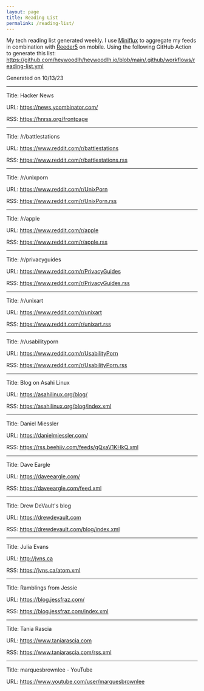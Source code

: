 ```yaml
---
layout: page
title: Reading List
permalink: /reading-list/
---
```


My tech reading list generated weekly.
I use [Miniflux](https://miniflux.app/) to aggregate my feeds in combination with [Reeder5](https://www.reederapp.com/) on mobile.
Using the following GitHub Action to generate this list: https://github.com/heywoodlh/heywoodlh.io/blob/main/.github/workflows/reading-list.yml

Generated on 10/13/23

---
Title: Hacker News

URL: <https://news.ycombinator.com/>

RSS: <https://hnrss.org/frontpage>

---
Title: /r/battlestations

URL: <https://www.reddit.com/r/battlestations>

RSS: <https://www.reddit.com/r/battlestations.rss>

---
Title: /r/unixporn

URL: <https://www.reddit.com/r/UnixPorn>

RSS: <https://www.reddit.com/r/UnixPorn.rss>

---
Title: /r/apple

URL: <https://www.reddit.com/r/apple>

RSS: <https://www.reddit.com/r/apple.rss>

---
Title: /r/privacyguides

URL: <https://www.reddit.com/r/PrivacyGuides>

RSS: <https://www.reddit.com/r/PrivacyGuides.rss>

---
Title: /r/unixart

URL: <https://www.reddit.com/r/unixart>

RSS: <https://www.reddit.com/r/unixart.rss>

---
Title: /r/usabilityporn

URL: <https://www.reddit.com/r/UsabilityPorn>

RSS: <https://www.reddit.com/r/UsabilityPorn.rss>

---
Title: Blog on Asahi Linux

URL: <https://asahilinux.org/blog/>

RSS: <https://asahilinux.org/blog/index.xml>

---
Title: Daniel Miessler

URL: <https://danielmiessler.com/>

RSS: <https://rss.beehiiv.com/feeds/gQxaV1KHkQ.xml>

---
Title: Dave Eargle

URL: <https://daveeargle.com/>

RSS: <https://daveeargle.com/feed.xml>

---
Title: Drew DeVault's blog

URL: <https://drewdevault.com>

RSS: <https://drewdevault.com/blog/index.xml>

---
Title: Julia Evans

URL: <http://jvns.ca>

RSS: <https://jvns.ca/atom.xml>

---
Title: Ramblings from Jessie

URL: <https://blog.jessfraz.com/>

RSS: <https://blog.jessfraz.com/index.xml>

---
Title: Tania Rascia

URL: <https://www.taniarascia.com>

RSS: <https://www.taniarascia.com/rss.xml>

---
Title: marquesbrownlee - YouTube

URL: <https://www.youtube.com/user/marquesbrownlee>



